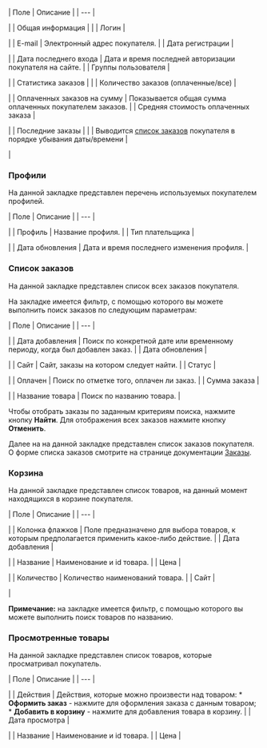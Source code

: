 | Поле | Описание |
| --- |

|
| Общая информация | |
| Логин |

|
| E-mail | Электронный адрес покупателя. |
| Дата регистрации |

|
| Дата последнего входа | Дата и время последней авторизации покупателя на сайте. |
| Группы пользователя |

|
| Статистика заказов | |
| Количество заказов (оплаченные/все) |

|
| Оплаченных заказов на сумму | Показывается общая сумма оплаченных покупателем заказов. |
| Средняя стоимость оплаченных заказа |

|
| Последние заказы | |
| Выводится [список заказов](/user_help/store/sale/orders/sale_order.php) покупателя в порядке убывания даты/времени |

|

### Профили

На данной закладке представлен перечень используемых покупателем профилей.

| Поле | Описание |
| --- |

|
| Профиль | Название профиля. |
| Тип плательщика |

|
| Дата обновления | Дата и время последнего изменения профиля. |

### Список заказов

На данной закладке представлен список всех заказов покупателя.

На закладке имеется фильтр, с помощью которого вы можете выполнить поиск заказов по следующим параметрам:

| Поле | Описание |
| --- |

|
| Дата добавления | Поиск по конкретной дате или временному периоду, когда был добавлен заказ. |
| Дата обновления |

|
| Сайт | Сайт, заказы на котором следует найти. |
| Статус |

|
| Оплачен | Поиск по отметке того, оплачен ли заказ. |
| Сумма заказа |

|
| Название товара | Поиск по названию товара. |

Чтобы отобрать заказы по заданным критериям поиска, нажмите кнопку **Найти**. Для отображения всех заказов нажмите кнопку **Отменить**.

Далее на на данной закладке представлен список заказов покупателя. О форме списка заказов смотрите на странице документации [Заказы](/user_help/store/sale/orders/sale_order.php).

### Корзина

На данной закладке представлен список товаров, на данный момент находящихся в корзине покупателя.

| Поле | Описание |
| --- |

|
| Колонка флажков | Поле предназначено для выбора товаров, к которым предполагается применить какое-либо действие. |
| Дата добавления |

|
| Название | Наименование и id товара. |
| Цена |

|
| Количество | Количество наименований товара. |
| Сайт |

|

**Примечание:** на закладке имеется фильтр, с помощью которого вы можете выполнить поиск товаров по названию.

### Просмотренные товары

На данной закладке представлен список товаров, которые просматривал покупатель.

| Поле | Описание |
| --- |

|
| Действия | Действия, которые можно произвести над товаром:  * **Оформить заказ** - нажмите для оформления заказа с данным товаром; * **Добавить в корзину** - нажмите для добавления товара в корзину. |
| Дата просмотра |

|
| Название | Наименование и id товара. |
| Цена |